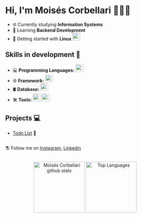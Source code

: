 # Hi, I'm Moisés Corbellari 👨🏾‍💻
- 🌐 Currently studying **Information Systems**
- 🧠 Learning **Backend Development**
- 🐧 Getting started with **Linux** <img src="https://skillicons.dev/icons?i=ubuntu" width="24"/>

## Skills in development 🚧
- 💻 **Programming Languages:** <img src="https://skillicons.dev/icons?i=python" width="24"/>
- ⚙️ **Framework:** <img src="https://skillicons.dev/icons?i=fastapi" width="24"/>
- 🛢️ **Database:** <img src="https://skillicons.dev/icons?i=postgresql" width="24"/>
- 🛠️ **Tools:** <img src="https://skillicons.dev/icons?i=vscode" width="24"/> <img src="https://skillicons.dev/icons?i=docker" width="24"/>

## Projects 💻
- [Todo List](https://github.com/MoisesCorbellari/Todo_List) 📝

##
🌎 Follow me on [Instagram], [Linkedin]

##
<div align="center">
  <img height="160em" src="https://github-readme-stats.vercel.app/api?username=MoisesCorbellari&theme=omni&show_icons=true&count_private=true&hide_border=false&include_all_commits=true" alt="Moisés Corbellari github stats"/>
  <img height="160em" src="https://github-readme-stats.vercel.app/api/top-langs/?username=MoisesCorbellari&layout=compact&hide_border=false&title_color=ff79c6&text_color=ff79c6&bg_color=282a36" alt="Top Languages"/>
</div>

[Instagram]: https://www.instagram.com/moises_corbellari/
[Linkedin]: https://www.linkedin.com/in/moises-corbellari-5187231b3/
